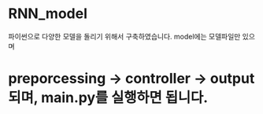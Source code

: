 # RNN_model
파이썬으로 다양한 모델을 돌리기 위해서 구축하였습니다.
model에는 모델파일만 있으며
# preporcessing -> controller -> output 되며, main.py를 실행하면 됩니다.
